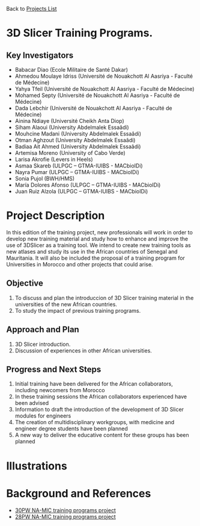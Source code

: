 Back to [Projects List](../../README.md#ProjectsList)

# 3D Slicer Training Programs. 

## Key Investigators

- Babacar Diao (Ecole Militaire de Santé Dakar)
- Ahmedou Moulaye Idriss (Université de Nouakchott Al Aasriya - Faculté de Médecine)
-	Yahya Tfeil (Université de Nouakchott Al Aasriya - Faculté de Médecine)
-	Mohamed Septy (Université de Nouakchott Al Aasriya - Faculté de Médecine)
-	Dada Lebchir (Université de Nouakchott Al Aasriya - Faculté de Médecine)
- Ainina Ndiaye (Université Cheikh Anta Diop)
- Siham Alaoui (University Abdelmalek Essaâdi)
- Mouhcine Madani (University Abdelmalek Essaâdi)
- Otman Aghzout (University Abdelmalek Essaâdi)
- Badiaa Ait Ahmed (University Abdelmalek Essaâdi)
- Artemisa Moreno (University of Cabo Verde)
- Larisa Akrofie (Levers in Heels)
- Asmaa Skareb (ULPGC – GTMA-IUIBS - MACbioIDi)
- Nayra Pumar (ULPGC – GTMA-IUIBS - MACbioIDi)
-	Sonia Pujol (BWH/HMS)
- María Dolores Afonso (ULPGC – GTMA-IUIBS - MACbioIDi)
- Juan Ruiz Alzola (ULPGC – GTMA-IUIBS - MACbioIDi)

# Project Description

In this edition of the training project, new professionals will work in order to develop new training material and study how to enhance and improve the use of 3DSlicer as a training tool. We intend to create new training tools as new atlases and study its use in the African countries of Senegal and Mauritania. It will also be included the proposal of a training program for Universities in Morocco and other projects that could arise. 

## Objective

1. To discuss and plan the introduccion of 3D Slicer training material in the universities of the new African countries.
1. To study the impact of previous training programs.

## Approach and Plan

1. 3D Slicer introduction.
1. Discussion of experiences in other African universities.

## Progress and Next Steps

1. Initial training have been delivered for the African collaborators, including newcomers from Morocco 
1. In these training sessions the African collaborators experienced have been advised
1. Information to draft the introduction of the development of 3D Slicer modules for engineers
1. The creation of multidisciplinary workgroups, with medicine and engineer degree students have been planned
1. A new way to deliver the educative content for these groups has been planned

# Illustrations

<!-- Add pictures and links to videos that demonstrate what has been accomplished.
![Description of picture](Example2.jpg)
![Some more images](Example2.jpg)
-->

# Background and References

- [30PW NA-MIC training programs project](https://projectweek.na-mic.org/PW30_2019_GranCanaria/Projects/TrainingPrograms/)
- [28PW NA-MIC training programs project](https://projectweek.na-mic.org/PW28_2018_GranCanaria/Projects/3DSlicerTrainingPrograms/)
